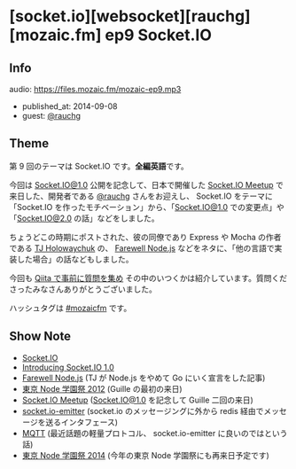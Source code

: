 # [socket.io][websocket][rauchg][mozaic.fm] ep9 Socket.IO

## Info

audio: https://files.mozaic.fm/mozaic-ep9.mp3

- published_at: 2014-09-08
- guest: [@rauchg](https://twitter.com/rauchg)


## Theme

第 9 回のテーマは Socket.IO です。**全編英語**です。

今回は [Socket.IO@1.0](http://socket.io) 公開を記念して、日本で開催した [Socket.IO Meetup](http://connpass.com/event/6911/) で来日した、開発者である [@rauchg](https://twitter.com/rauchg) さんをお迎えし、 Socket.IO をテーマに 「Socket.IO を作ったモチベーション」から、「Socket.IO@1.0 での変更点」や「Socket.IO@2.0 の話」などをしました。

ちょうどこの時期にポストされた、彼の同僚であり Express や Mocha の作者である [TJ Holowaychuk](https://twitter.com/tjholowaychuk) の、 [Farewell Node.js](https://medium.com/code-adventures/farewell-node-js-4ba9e7f3e52b) などをネタに、「他の言語で実装した場合」の話などもしました。

今回も [Qiita で事前に質問を集め](http://qiita.com/Jxck_/items/c5bfa3d16053de3f21eb) その中のいつくかは紹介しています。質問くださったみなさんありがとうございました。


ハッシュタグは [#mozaicfm](https://twitter.com/search?q=mozaicfm&src=hash) です。


## Show Note

- [Socket.IO](http://socket.io)
- [Introducing Socket.IO 1.0](http://socket.io/blog/introducing-socket-io-1-0/)
- [Farewell Node.js](https://medium.com/code-adventures/farewell-node-js-4ba9e7f3e52b) (TJ が Node.js をやめて Go にいく宣言をした記事)
- [東京 Node 学園祭 2012](http://nodefest.jp/2012/) (Guille の最初の来日)
- [Socket.IO Meetup](http://connpass.com/event/6911/) (Socket.IO@1.0 を記念して Guille 二回の来日)
- [socket.io-emitter](https://github.com/automattic/socket.io-emitter) (socket.io のメッセージングに外から redis 経由でメッセージを送るインタフェース)
- [MQTT](http://mqtt.org) (最近話題の軽量プロトコル、 socket.io-emitter に良いのではという話)
- [東京 Node 学園祭 2014](http://nodefest.jp/2014/) (今年の東京 Node 学園祭にも再来日予定です)
